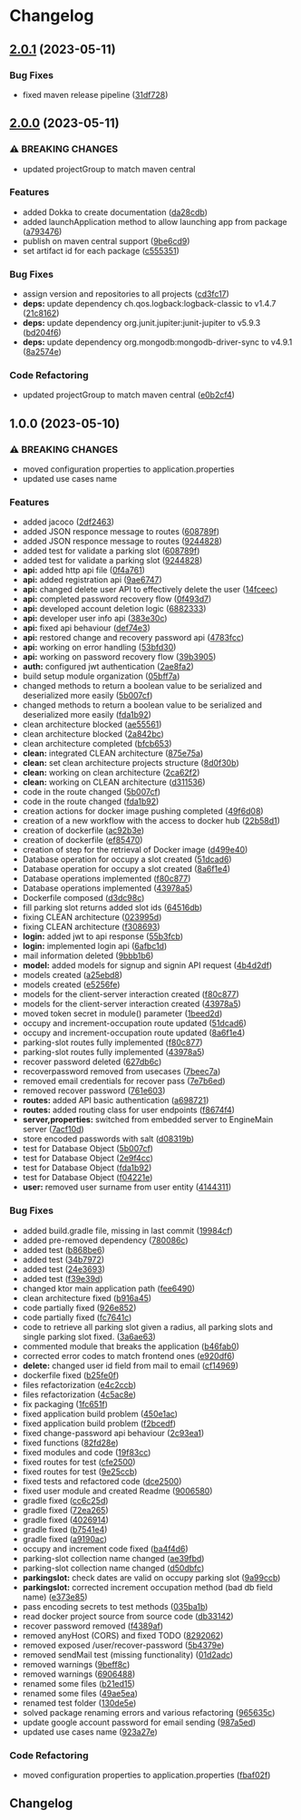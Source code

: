 # Changelog

## [2.0.1](https://github.com/GZaccaroni/smart-parking-backend/compare/v2.0.0...v2.0.1) (2023-05-11)


### Bug Fixes

* fixed maven release pipeline ([31df728](https://github.com/GZaccaroni/smart-parking-backend/commit/31df7282e6f48303d312f21ad2feed09c7e98204))

## [2.0.0](https://github.com/GZaccaroni/smart-parking-backend/compare/v1.0.0...v2.0.0) (2023-05-11)


### ⚠ BREAKING CHANGES

* updated projectGroup to match maven central

### Features

* added Dokka to create documentation ([da28cdb](https://github.com/GZaccaroni/smart-parking-backend/commit/da28cdbe3283bba882587a32a5ccaa137caa50ee))
* added launchApplication method to allow launching app from package ([a793476](https://github.com/GZaccaroni/smart-parking-backend/commit/a79347665c516b8466f36f07ea1b2e8b97fef549))
* publish on maven central support ([9be6cd9](https://github.com/GZaccaroni/smart-parking-backend/commit/9be6cd9431411dccf17efca64e1bbfd179c61e78))
* set artifact id for each package ([c555351](https://github.com/GZaccaroni/smart-parking-backend/commit/c55535104312d8390ee8a2eb655e4a1e37ee67bf))


### Bug Fixes

* assign version and repositories to all projects ([cd3fc17](https://github.com/GZaccaroni/smart-parking-backend/commit/cd3fc17729a60fc2f8f8d619103b8118837cfe27))
* **deps:** update dependency ch.qos.logback:logback-classic to v1.4.7 ([21c8162](https://github.com/GZaccaroni/smart-parking-backend/commit/21c81622440041eaafc30ba15385db09dba5ab2f))
* **deps:** update dependency org.junit.jupiter:junit-jupiter to v5.9.3 ([bd204f6](https://github.com/GZaccaroni/smart-parking-backend/commit/bd204f6c8d5af1ee3cc954d9f23f98ea09498973))
* **deps:** update dependency org.mongodb:mongodb-driver-sync to v4.9.1 ([8a2574e](https://github.com/GZaccaroni/smart-parking-backend/commit/8a2574e7ff43ec4b7cf48532ad48f40539393831))


### Code Refactoring

* updated projectGroup to match maven central ([e0b2cf4](https://github.com/GZaccaroni/smart-parking-backend/commit/e0b2cf42f93bcaa9516b34c3f6bf69bd4a67b8ab))

## 1.0.0 (2023-05-10)


### ⚠ BREAKING CHANGES

* moved configuration properties to application.properties
* updated use cases name

### Features

* added jacoco ([2df2463](https://github.com/GZaccaroni/smart-parking-backend/commit/2df2463f6bf3920a8e07bcb0091a0611c56c7d4a))
* added JSON responce message to routes ([608789f](https://github.com/GZaccaroni/smart-parking-backend/commit/608789f7cb01f08036ee2c392e541318402e626f))
* added JSON responce message to routes ([9244828](https://github.com/GZaccaroni/smart-parking-backend/commit/9244828df6d504803be60ec1a1745fa7becbaa2a))
* added test for validate a parking slot ([608789f](https://github.com/GZaccaroni/smart-parking-backend/commit/608789f7cb01f08036ee2c392e541318402e626f))
* added test for validate a parking slot ([9244828](https://github.com/GZaccaroni/smart-parking-backend/commit/9244828df6d504803be60ec1a1745fa7becbaa2a))
* **api:** added http api file ([0f4a761](https://github.com/GZaccaroni/smart-parking-backend/commit/0f4a761e0c43381df0530aa0c96afd8ff57b4ed3))
* **api:** added registration api ([9ae6747](https://github.com/GZaccaroni/smart-parking-backend/commit/9ae6747bfff08159faad2501adfbaa332ca02110))
* **api:** changed delete user API to effectively delete the user ([14fceec](https://github.com/GZaccaroni/smart-parking-backend/commit/14fceecf4799bd480c3a57281ad7bc2ca0bac681))
* **api:** completed password recovery flow ([0f493d7](https://github.com/GZaccaroni/smart-parking-backend/commit/0f493d7fe5dbb7df0886aec3d1010004abeb93bf))
* **api:** developed account deletion logic ([6882333](https://github.com/GZaccaroni/smart-parking-backend/commit/6882333dc6d329f1e894dec33f5c8fba1d457afc))
* **api:** developer user info api ([383e30c](https://github.com/GZaccaroni/smart-parking-backend/commit/383e30cd19fe5f9d213f3959ff413c4b6be88bb0))
* **api:** fixed api behaviour ([def74e3](https://github.com/GZaccaroni/smart-parking-backend/commit/def74e3a175f4aa10d111655f03955c3f650e04e))
* **api:** restored change and recovery password api ([4783fcc](https://github.com/GZaccaroni/smart-parking-backend/commit/4783fcc7746145774217cf0e597e689ef779239f))
* **api:** working on error handling ([53bfd30](https://github.com/GZaccaroni/smart-parking-backend/commit/53bfd3078891b98cf86f4c269b0bb73f496c6890))
* **api:** working on password recovery flow ([39b3905](https://github.com/GZaccaroni/smart-parking-backend/commit/39b3905f1e9eb9f77652d416c17741d4bef5b21e))
* **auth:** configured jwt authentication ([2ae8fa2](https://github.com/GZaccaroni/smart-parking-backend/commit/2ae8fa20cc8e92a94d268bc0abead6241540b490))
* build setup module organization ([05bff7a](https://github.com/GZaccaroni/smart-parking-backend/commit/05bff7a13a67424f8e81cd4502c8c3b4ef27546a))
* changed methods to return a boolean value to be serialized and deserialized more easily ([5b007cf](https://github.com/GZaccaroni/smart-parking-backend/commit/5b007cfb025adfde28d40a2fc53343b6f73032b5))
* changed methods to return a boolean value to be serialized and deserialized more easily ([fda1b92](https://github.com/GZaccaroni/smart-parking-backend/commit/fda1b9293423326f2c3073dc7645593c26fe4347))
* clean architecture blocked ([ae55561](https://github.com/GZaccaroni/smart-parking-backend/commit/ae555619910c4aba873dab407697aa2d2fcebbcc))
* clean architecture blocked ([2a842bc](https://github.com/GZaccaroni/smart-parking-backend/commit/2a842bcd952dcfe307192c675f6f49d0cdd5cf83))
* clean architecture completed ([bfcb653](https://github.com/GZaccaroni/smart-parking-backend/commit/bfcb6539f8a03383950c0a00c102037a08a64e97))
* **clean:** integrated CLEAN architecture ([875e75a](https://github.com/GZaccaroni/smart-parking-backend/commit/875e75a49d5d8a247d6fff804ddfaf9fa5dbaf91))
* **clean:** set clean architecture projects structure ([8d0f30b](https://github.com/GZaccaroni/smart-parking-backend/commit/8d0f30b51e18108fd5032fcef9126d39844a7bf9))
* **clean:** working on clean architecture ([2ca62f2](https://github.com/GZaccaroni/smart-parking-backend/commit/2ca62f2edb81ee6de1107068151b19974880f75b))
* **clean:** working on CLEAN architecture ([d311536](https://github.com/GZaccaroni/smart-parking-backend/commit/d311536ef93a58c429902826fe782f798eaa34a1))
* code in the route changed ([5b007cf](https://github.com/GZaccaroni/smart-parking-backend/commit/5b007cfb025adfde28d40a2fc53343b6f73032b5))
* code in the route changed ([fda1b92](https://github.com/GZaccaroni/smart-parking-backend/commit/fda1b9293423326f2c3073dc7645593c26fe4347))
* creation actions for docker image pushing completed ([49f6d08](https://github.com/GZaccaroni/smart-parking-backend/commit/49f6d0818135f077f4214da3a92545f94cae7f6d))
* creation of a new workflow with the access to docker hub ([22b58d1](https://github.com/GZaccaroni/smart-parking-backend/commit/22b58d13145cba77e0bc7e2bacb4f78d75b88e2c))
* creation of dockerfile ([ac92b3e](https://github.com/GZaccaroni/smart-parking-backend/commit/ac92b3e1d7837dba0bca278853ba4ad0215e3531))
* creation of dockerfile ([ef85470](https://github.com/GZaccaroni/smart-parking-backend/commit/ef85470250c0e4500c234419945f3598360af89a))
* creation of step for the retrieval of Docker image ([d499e40](https://github.com/GZaccaroni/smart-parking-backend/commit/d499e40730eb5f7b3e85eecf7ac279c7b1dd8be5))
* Database operation for occupy a slot created ([51dcad6](https://github.com/GZaccaroni/smart-parking-backend/commit/51dcad6c8c5ddbb5f3e6416e76b6c1d573c07a00))
* Database operation for occupy a slot created ([8a6f1e4](https://github.com/GZaccaroni/smart-parking-backend/commit/8a6f1e49b8e82753c88d217dbd3dae831e356bc8))
* Database operations implemented ([f80c877](https://github.com/GZaccaroni/smart-parking-backend/commit/f80c8773d881753ce827cb23eeda0bb33089214c))
* Database operations implemented ([43978a5](https://github.com/GZaccaroni/smart-parking-backend/commit/43978a584095c1db756810ae8a9ab457bd06c5cd))
* Dockerfile composed ([d3dc98c](https://github.com/GZaccaroni/smart-parking-backend/commit/d3dc98c4563e45dc06db555f33d6029419ca1b68))
* fill parking slot returns added slot ids ([64516db](https://github.com/GZaccaroni/smart-parking-backend/commit/64516db7723afe5cf807e1899c102305cd7654eb))
* fixing CLEAN architecture ([023995d](https://github.com/GZaccaroni/smart-parking-backend/commit/023995d810faffafa226fb8e0c2dad166f36a58a))
* fixing CLEAN architecture ([f308693](https://github.com/GZaccaroni/smart-parking-backend/commit/f3086937c9009eebf24d723990647145267a0a85))
* **login:** added jwt to api response ([55b3fcb](https://github.com/GZaccaroni/smart-parking-backend/commit/55b3fcb4d003ab2002f4e68b69d9a5e45f53e870))
* **login:** implemented login api ([6afbc1d](https://github.com/GZaccaroni/smart-parking-backend/commit/6afbc1d325ef240ab72481deb470e1825dc80a54))
* mail information deleted ([9bbb1b6](https://github.com/GZaccaroni/smart-parking-backend/commit/9bbb1b6760801cb41ccff644257bd264294287a9))
* **model:** added models for signup and signin API request ([4b4d2df](https://github.com/GZaccaroni/smart-parking-backend/commit/4b4d2df39f5261a51a7ba3ff8e768abbd7684b68))
* models created ([a25ebd8](https://github.com/GZaccaroni/smart-parking-backend/commit/a25ebd8cd402c8a349a14bb38b998a150104e54a))
* models created ([e5256fe](https://github.com/GZaccaroni/smart-parking-backend/commit/e5256feca1059559339078a0880cea1e6290694a))
* models for the client-server interaction created ([f80c877](https://github.com/GZaccaroni/smart-parking-backend/commit/f80c8773d881753ce827cb23eeda0bb33089214c))
* models for the client-server interaction created ([43978a5](https://github.com/GZaccaroni/smart-parking-backend/commit/43978a584095c1db756810ae8a9ab457bd06c5cd))
* moved token secret in module() parameter ([1beed2d](https://github.com/GZaccaroni/smart-parking-backend/commit/1beed2da6acee912e57d44575711c52a97f086da))
* occupy and increment-occupation route updated ([51dcad6](https://github.com/GZaccaroni/smart-parking-backend/commit/51dcad6c8c5ddbb5f3e6416e76b6c1d573c07a00))
* occupy and increment-occupation route updated ([8a6f1e4](https://github.com/GZaccaroni/smart-parking-backend/commit/8a6f1e49b8e82753c88d217dbd3dae831e356bc8))
* parking-slot routes fully implemented ([f80c877](https://github.com/GZaccaroni/smart-parking-backend/commit/f80c8773d881753ce827cb23eeda0bb33089214c))
* parking-slot routes fully implemented ([43978a5](https://github.com/GZaccaroni/smart-parking-backend/commit/43978a584095c1db756810ae8a9ab457bd06c5cd))
* recover password deleted ([627db6c](https://github.com/GZaccaroni/smart-parking-backend/commit/627db6c04c4bdb47a500b6a2ca489a56b7277d78))
* recoverpassword removed from usecases ([7beec7a](https://github.com/GZaccaroni/smart-parking-backend/commit/7beec7a7565f7c5d23424668c24c5ee26b66345f))
* removed email credentials for recover pass ([7e7b6ed](https://github.com/GZaccaroni/smart-parking-backend/commit/7e7b6eddb544adaeb152798658ed15fa9f5cedaa))
* removed recover password ([761e603](https://github.com/GZaccaroni/smart-parking-backend/commit/761e60351d2072537417d7a9c33f4a9801ae57bb))
* **routes:** added API basic authentication ([a698721](https://github.com/GZaccaroni/smart-parking-backend/commit/a6987215d3a5df276d4ff5e2182a6927cc36a2c5))
* **routes:** added routing class for user endpoints ([f8674f4](https://github.com/GZaccaroni/smart-parking-backend/commit/f8674f43e5f0a3088c23e450e8cf9e88bb3a5e9f))
* **server,properties:** switched from embedded server to EngineMain server ([7acf10d](https://github.com/GZaccaroni/smart-parking-backend/commit/7acf10d8015f25d0ed642dd31fe66d31cd0a7532))
* store encoded passwords with salt ([d08319b](https://github.com/GZaccaroni/smart-parking-backend/commit/d08319b2525557b817774b23fffc4826e3951a8d))
* test for Database Object ([5b007cf](https://github.com/GZaccaroni/smart-parking-backend/commit/5b007cfb025adfde28d40a2fc53343b6f73032b5))
* test for Database Object ([2e9f4cc](https://github.com/GZaccaroni/smart-parking-backend/commit/2e9f4ccbe2ba89524afdb6f9730b29716403f171))
* test for Database Object ([fda1b92](https://github.com/GZaccaroni/smart-parking-backend/commit/fda1b9293423326f2c3073dc7645593c26fe4347))
* test for Database Object ([f04221e](https://github.com/GZaccaroni/smart-parking-backend/commit/f04221e67437d1880f15f9b493f747808ca78e01))
* **user:** removed user surname from user entity ([4144311](https://github.com/GZaccaroni/smart-parking-backend/commit/414431168c0654d39bd929224ddccc9fc9e56b4b))


### Bug Fixes

* added build.gradle file, missing in last commit ([19984cf](https://github.com/GZaccaroni/smart-parking-backend/commit/19984cf18ce3e54b4fcf6d81d011de204a5ca7b2))
* added pre-removed dependency ([780086c](https://github.com/GZaccaroni/smart-parking-backend/commit/780086cd7db2826aa0cd7c5cf3b904e8d0191715))
* added test ([b868be6](https://github.com/GZaccaroni/smart-parking-backend/commit/b868be62ac2f8441457ed35cf27309f3aec8a457))
* added test ([34b7972](https://github.com/GZaccaroni/smart-parking-backend/commit/34b79725798d8a18d4cdda126440dc4b52640f88))
* added test ([24e3693](https://github.com/GZaccaroni/smart-parking-backend/commit/24e3693c22a25631e5dfb254a32fd35e6c7abda3))
* added test ([f39e39d](https://github.com/GZaccaroni/smart-parking-backend/commit/f39e39da374fa69e7f4402b772d16a9e9fe321c0))
* changed ktor main application path ([fee6490](https://github.com/GZaccaroni/smart-parking-backend/commit/fee64905e9faad34486841c965dc4ab4b50462a3))
* clean architecture fixed ([b916a45](https://github.com/GZaccaroni/smart-parking-backend/commit/b916a45f87933e65478bcbaaae5359f040afeb9f))
* code partially fixed ([926e852](https://github.com/GZaccaroni/smart-parking-backend/commit/926e852eb9b08ccdfdc5225476b4cf20bc5ec618))
* code partially fixed ([fc7641c](https://github.com/GZaccaroni/smart-parking-backend/commit/fc7641c0b60b08d4a1fd3f01b5351acb8497c7b9))
* code to retrieve all parking slot given a radius, all parking slots and single parking slot fixed. ([3a6ae63](https://github.com/GZaccaroni/smart-parking-backend/commit/3a6ae634da55a2682f21d36c20225752ef0c7567))
* commented module that breaks the application ([b46fab0](https://github.com/GZaccaroni/smart-parking-backend/commit/b46fab01dcd7c6c3e452fca345aa8feaeac8a6af))
* corrected error codes to match frontend ones ([e920df6](https://github.com/GZaccaroni/smart-parking-backend/commit/e920df645cfefa6f52a6141d4c2779b51f2a894a))
* **delete:** changed user id field from mail to email ([cf14969](https://github.com/GZaccaroni/smart-parking-backend/commit/cf149694ab139224ea2700df9b667eb6810e9eba))
* dockerfile fixed ([b25fe0f](https://github.com/GZaccaroni/smart-parking-backend/commit/b25fe0fd8d13789fa631f7a4f2f0dc13ff61bc3f))
* files refactorization ([e4c2ccb](https://github.com/GZaccaroni/smart-parking-backend/commit/e4c2ccb5d42330cf7f256b66eadfe5c0599a43a7))
* files refactorization ([4c5ac8e](https://github.com/GZaccaroni/smart-parking-backend/commit/4c5ac8ee32388ffb90c06f4329690abfe2280a8b))
* fix packaging ([1fc651f](https://github.com/GZaccaroni/smart-parking-backend/commit/1fc651fb034f394b6c72c66f374c73f0a0eec1c1))
* fixed application build problem ([450e1ac](https://github.com/GZaccaroni/smart-parking-backend/commit/450e1acc6476f5f8b8746847d702f7d02460faa0))
* fixed application build problem ([f2bcedf](https://github.com/GZaccaroni/smart-parking-backend/commit/f2bcedfaa8def6b7b88a75bef08e709406ed5f16))
* fixed change-password api behaviour ([2c93ea1](https://github.com/GZaccaroni/smart-parking-backend/commit/2c93ea1d9329e699dce3710fe976104da68bc3e1))
* fixed functions ([82fd28e](https://github.com/GZaccaroni/smart-parking-backend/commit/82fd28ed970f1fbab76d37c474ba75a42c0753f7))
* fixed modules and code ([19f83cc](https://github.com/GZaccaroni/smart-parking-backend/commit/19f83cc9f0d132e3f083b69430ab15a393c8dee9))
* fixed routes for test ([cfe2500](https://github.com/GZaccaroni/smart-parking-backend/commit/cfe2500a47fccdc672956baec9d626c65795078d))
* fixed routes for test ([9e25ccb](https://github.com/GZaccaroni/smart-parking-backend/commit/9e25ccb4b174b116e7f128d0525b3f956676ff12))
* fixed tests and refactored code ([dce2500](https://github.com/GZaccaroni/smart-parking-backend/commit/dce25002ae907af79d88f29ae598cebc23ed41ff))
* fixed user module and created Readme ([9006580](https://github.com/GZaccaroni/smart-parking-backend/commit/9006580685f483acf8c7103636b53825b2cb2e7e))
* gradle fixed ([cc6c25d](https://github.com/GZaccaroni/smart-parking-backend/commit/cc6c25de23a86017ea4280c3d317e020b29ac4aa))
* gradle fixed ([72ea265](https://github.com/GZaccaroni/smart-parking-backend/commit/72ea26580ae91482df20f52bfd1cb8ff40ff7ea6))
* gradle fixed ([4026914](https://github.com/GZaccaroni/smart-parking-backend/commit/402691406a2be162cd5d3f2919db9083e44f2d32))
* gradle fixed ([b7541e4](https://github.com/GZaccaroni/smart-parking-backend/commit/b7541e4b836e5bff4b4a5c8c23a83eaf266fd5d3))
* gradle fixed ([a9190ac](https://github.com/GZaccaroni/smart-parking-backend/commit/a9190ac0321ec6b02f30a3880feb059362019c20))
* occupy and increment code fixed ([ba4f4d6](https://github.com/GZaccaroni/smart-parking-backend/commit/ba4f4d68412ecc2b86f51b8cacf217a9d309bc2f))
* parking-slot collection name changed ([ae39fbd](https://github.com/GZaccaroni/smart-parking-backend/commit/ae39fbd86e1fa9ad9d9d8aed5c12d58f5a610d50))
* parking-slot collection name changed ([d50dbfc](https://github.com/GZaccaroni/smart-parking-backend/commit/d50dbfc04bfb19d8670afb42e9db2ba387eae8bd))
* **parkingslot:** check dates are valid on occupy parking slot ([9a99ccb](https://github.com/GZaccaroni/smart-parking-backend/commit/9a99ccb71165d7d226ee367c19b2cc5b6886071a))
* **parkingslot:** corrected increment occupation method (bad db field name) ([e373e85](https://github.com/GZaccaroni/smart-parking-backend/commit/e373e85b5f54f4184011eacf3e4bdb9525bb3442))
* pass encoding secrets to test methods ([035ba1b](https://github.com/GZaccaroni/smart-parking-backend/commit/035ba1b5ed71b7ae0480a5d3d23fee9df5149320))
* read docker project source from source code ([db33142](https://github.com/GZaccaroni/smart-parking-backend/commit/db33142f6da73df1fc7b4d9e8f8385e9bf08f877))
* recover password removed ([f4389af](https://github.com/GZaccaroni/smart-parking-backend/commit/f4389af7b5791e484218477ab43aec23f994b955))
* removed anyHost (CORS) and fixed TODO ([8292062](https://github.com/GZaccaroni/smart-parking-backend/commit/82920622012b00873cdbfc85e096a1ce5fa3e960))
* removed exposed /user/recover-password ([5b4379e](https://github.com/GZaccaroni/smart-parking-backend/commit/5b4379e1338f83df2f3b40291f6da1ca5a894dff))
* removed sendMail test (missing functionality) ([01d2adc](https://github.com/GZaccaroni/smart-parking-backend/commit/01d2adcb4216aadbb5587fbe00a27c5f68a0a164))
* removed warnings ([9beff8c](https://github.com/GZaccaroni/smart-parking-backend/commit/9beff8c32eb9214799bcddf9f140e243a525af19))
* removed warnings ([6906488](https://github.com/GZaccaroni/smart-parking-backend/commit/6906488f9e3c64c89f7975e56149603786397b20))
* renamed some files ([b21ed15](https://github.com/GZaccaroni/smart-parking-backend/commit/b21ed156255d96aa9a1eeac8ea94d57fb5595a20))
* renamed some files ([49ae5ea](https://github.com/GZaccaroni/smart-parking-backend/commit/49ae5ea8eb05b6ccc058178c9161fd365b0ceb8d))
* renamed test folder ([130de5e](https://github.com/GZaccaroni/smart-parking-backend/commit/130de5edcc0c5f26933c3b10fba075e0344d2044))
* solved package renaming errors and various refactoring ([965635c](https://github.com/GZaccaroni/smart-parking-backend/commit/965635c9e7fd4ca24874a5f6272a4fb303cd07a0))
* update google account password for email sending ([987a5ed](https://github.com/GZaccaroni/smart-parking-backend/commit/987a5ed88be1c5c388caff65b066c2bb3faeed5f))
* updated use cases name ([923a27e](https://github.com/GZaccaroni/smart-parking-backend/commit/923a27e827bbec10306ce22df95ea0e5563977cd))


### Code Refactoring

* moved configuration properties to application.properties ([fbaf02f](https://github.com/GZaccaroni/smart-parking-backend/commit/fbaf02fd4867dd4876738bc285259c4291f0dc8a))

## Changelog
